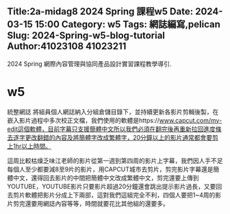 Title:2a-midag8 2024 Spring 課程w5
Date: 2024-03-15 15:00
Category: w5
Tags: 網誌編寫,pelican
Slug: 2024-Spring-w5-blog-tutorial
Author:41023108 41023211
---

2024 Spring 網際內容管理與協同產品設計實習課程教學導引.

<!-- PELICAN_END_SUMMARY -->
# w5
統整網誌
將組員個人網誌納入分組倉儲目錄下，並持續更新各影片剪輯後製，在嶔入影片過程中多次校正文檔，我們使用的軟體是https://www.capcut.com/my-edit這個軟體，目前字幕只支援簡體中文所以我們必須在翻完後再重新拉回進度條去逐字更改翻錯的內容及將簡體字改成繁體字，20分鐘以上的影片通常都會要剪上1hr以上時間。

這周比較枯燥乏味江老師的影片從第一週到第四周的影片上字幕，我們因人手不足每個人至少都要減8至9片的影片，用CAPCUT城市去剪片，剪完影片字幕還是簡體中文，還得回去影片的中間把簡體中文改成繁體中文，剪完還要上傳到YOUTUBE，YOUTUBE影片只要影片超過20分鐘還會跳出提示影片過長，又要回去剪片軟體把影片分成上下兩部，這對我們這組完全不利，四個人要把1~4周的影片剪完還要用網誌內容等等，時間就要花比其他組的還要多。